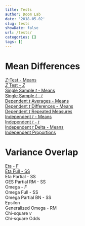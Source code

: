 ```yaml
---
title: Tests
author: Doom Lab
date: '2018-05-02'
slug: tests
showDate: false
url: /tests/
categories: []
tags: []
---
```


# Mean Differences  
  [*Z*-Test - Means](ztestmeans.html)       
  [*Z* Test - *Z*](ztestz.html)        
  [Single Sample *t* - Means](singletmeans.html)     
  [Single Sample *t* - *t*](singlett.html)       
  [Dependent *t* Averages - Means](deptavgm.html)         
  [Dependent *t* Differences - Means](deptdiffm.html)     
  [Dependent *t* Repeated Measures](deptrm.html)        
  [Independent *t* - Means](indtm.html)      
  [Independent *t* - *t*](indtt.html)      
  [Independent *t* Delta - Means](indtd.html)   
  [Independent Proportions](independentproportions.html)   
  
# Variance Overlap  
  [Eta - F](etaf.html)  
  [Eta Full - SS](etafull.html)    
  Eta Partial - SS  
  GES Partial RM - SS  
  Omega - *F*  
  Omega Full - SS  
  Omega Partial BN - SS  
  Epsilon  
  Generalized Omega - RM  
  Chi-square *v*  
  Chi-square Odds  
  
<!--more-->